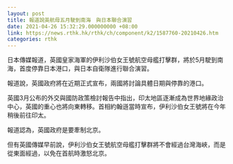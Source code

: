 ```yaml
---
layout: post
title: 報道說英航母五月駛到南海　與日本聯合演習
date: 2021-04-26 15:32:29.000000000 +08:00
link: https://news.rthk.hk/rthk/ch/component/k2/1587760-20210426.htm
categories: rthk
---
```


日本傳媒報道，英國皇家海軍的伊利沙伯女王號航空母艦打擊群，將於5月駛到南海，首度停靠日本港口，與日本自衛隊進行聯合演習。

報道說，英國政府將在近期正式宣布，兩國將討論具體日期與停靠的港口。

英國3月公布的外交與國防政策檢討報告中指出，印太地區逐漸成為世界地緣政治中心，英國的重心也將向東轉移。首相約翰遜當時宣布，伊利沙伯女王號將在今年稍後前往印太。

報道認為，英國政府是要牽制北京。

但有英國傳媒早前說，伊利沙伯女王號航空母艦打擊群將不會經過台灣海峽，而是從東面經過，以免在首航時激怒北京。
